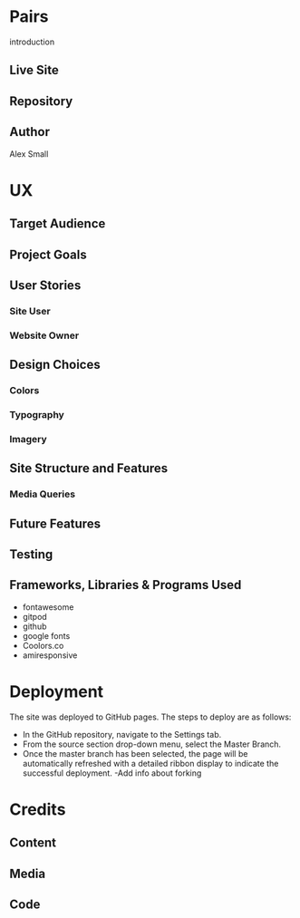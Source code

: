 # Pairs
introduction

## Live Site 



## Repository 


## Author 

Alex Small


# UX
## Target Audience

 


## Project Goals



## User Stories
### Site User


### Website Owner


## Design Choices


### Colors

### Typography



### Imagery


## Site Structure and Features



 
### Media Queries ###


## Future Features

## Testing

## Frameworks, Libraries & Programs Used

- fontawesome
- gitpod
- github
- google fonts
- Coolors.co
- amiresponsive

# Deployment

The site was deployed to GitHub pages. The steps to deploy are as follows:
- In the GitHub repository, navigate to the Settings tab.
- From the source section drop-down menu, select the Master Branch.
- Once the master branch has been selected, the page will be automatically refreshed with a detailed ribbon display to indicate the successful deployment.
-Add info about forking

# Credits
## Content



## Media



## Code


